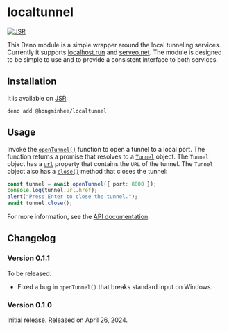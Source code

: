 <!-- deno-fmt-ignore-file -->

localtunnel
===========

[![JSR][JSR badge]][JSR]

This Deno module is a simple wrapper around the local tunneling services.
Currently it supports [localhost.run] and [serveo.net].  The module is designed
to be simple to use and to provide a consistent interface to both services.

[JSR]: https://jsr.io/@hongminhee/localtunnel
[JSR badge]: https://jsr.io/badges/@hongminhee/localtunnel
[localhost.run]: https://localhost.run/
[serveo.net]: https://serveo.net/


Installation
------------

It is available on [JSR]:

~~~~ console
deno add @hongminhee/localtunnel
~~~~


Usage
-----

Invoke the [`openTunnel()`] function to open a tunnel to a local port.
The function returns a promise that resolves to a [`Tunnel`] object.
The `Tunnel` object has a [`url`] property that contains the `URL` of the tunnel.
The `Tunnel` object also has a [`close()`] method that closes the tunnel:

~~~~ typescript
const tunnel = await openTunnel({ port: 8000 });
console.log(tunnel.url.href);
alert("Press Enter to close the tunnel.");
await tunnel.close();
~~~~

For more information, see the [API documentation][JSR].

[`openTunnel()`]: https://jsr.io/@hongminhee/localtunnel/doc/~/openTunnel
[`Tunnel`]: https://jsr.io/@hongminhee/localtunnel/doc/~/Tunnel
[`url`]: https://jsr.io/@hongminhee/localtunnel/doc/~/Tunnel.url
[`close()`]: https://jsr.io/@hongminhee/localtunnel/doc/~/Tunnel.close


Changelog
---------

### Version 0.1.1

To be released.

 -  Fixed a bug in `openTunnel()` that breaks standard input on Windows.

### Version 0.1.0

Initial release.  Released on April 26, 2024.

